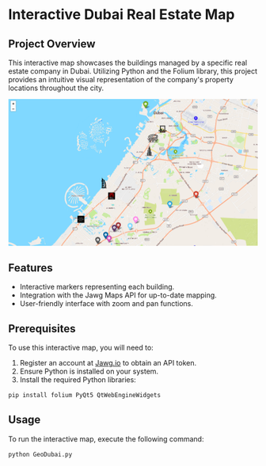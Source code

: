 # Interactive Dubai Real Estate Map

## Project Overview
This interactive map showcases the buildings managed by a specific real estate company in Dubai. Utilizing Python and the Folium library, this project provides an intuitive visual representation of the company's property locations throughout the city.

![Interactive Map Screenshot](icons/map.png "Interactive Dubai Real Estate Map")

## Features
- Interactive markers representing each building.
- Integration with the Jawg Maps API for up-to-date mapping.
- User-friendly interface with zoom and pan functions.

## Prerequisites
To use this interactive map, you will need to:
1. Register an account at [Jawg.io](https://jawg.io) to obtain an API token.
2. Ensure Python is installed on your system.
3. Install the required Python libraries:

```bash
pip install folium PyQt5 QtWebEngineWidgets
```
## Usage
To run the interactive map, execute the following command:
```bash
python GeoDubai.py
```
